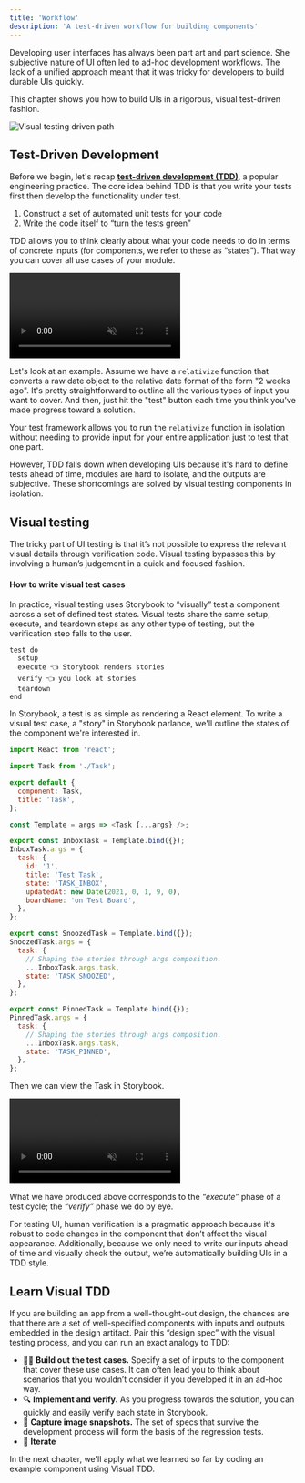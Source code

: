 ```yaml
---
title: 'Workflow'
description: 'A test-driven workflow for building components'
---
```


Developing user interfaces has always been part art and part science. She subjective nature of UI often led to ad-hoc development workflows. The lack of a unified approach meant that it was tricky for developers to build durable UIs quickly.

This chapter shows you how to build UIs in a rigorous, visual test-driven fashion.

![Visual testing driven path](/visual-testing-handbook/visual-testing-handbook-vtdd-path-optimized.png)

## Test-Driven Development

Before we begin, let's recap **[test-driven development (TDD)](https://en.wikipedia.org/wiki/Test-driven_development)**, a popular engineering practice. The core idea behind TDD is that you write your tests first then develop the functionality under test.

1. Construct a set of automated unit tests for your code
2. Write the code itself to “turn the tests green”

TDD allows you to think clearly about what your code needs to do in terms of concrete inputs (for components, we refer to these as “states”). That way you can cover all use cases of your module.

<video autoPlay muted playsInline loop>
  <source
    src="/visual-testing-handbook/red-green-vtdd-optimized.mp4"
    type="video/mp4">
</video>

Let's look at an example. Assume we have a `relativize` function that converts a raw date object to the relative date format of the form "2 weeks ago". It's pretty straightforward to outline all the various types of input you want to cover. And then, just hit the "test" button each time you think you've made progress toward a solution.

Your test framework allows you to run the `relativize` function in isolation without needing to provide input for your entire application just to test that one part.

However, TDD falls down when developing UIs because it's hard to define tests ahead of time, modules are hard to isolate, and the outputs are subjective. These shortcomings are solved by visual testing components in isolation.

## Visual testing

The tricky part of UI testing is that it’s not possible to express the relevant visual details through verification code. Visual testing bypasses this by involving a human’s judgement in a quick and focused fashion.

#### How to write visual test cases

In practice, visual testing uses Storybook to “visually” test a component across a set of defined test states. Visual tests share the same setup, execute, and teardown steps as any other type of testing, but the verification step falls to the user.

```
test do
  setup
  execute 👈 Storybook renders stories
  verify 👈 you look at stories
  teardown
end
```

In Storybook, a test is as simple as rendering a React element. To write a visual test case, a "story" in Storybook parlance, we'll outline the states of the component we're interested in.

```js:title=src/components/Task.stories.js
import React from 'react';

import Task from './Task';

export default {
  component: Task,
  title: 'Task',
};

const Template = args => <Task {...args} />;

export const InboxTask = Template.bind({});
InboxTask.args = {
  task: {
    id: '1',
    title: 'Test Task',
    state: 'TASK_INBOX',
    updatedAt: new Date(2021, 0, 1, 9, 0),
    boardName: 'on Test Board',
  },
};

export const SnoozedTask = Template.bind({});
SnoozedTask.args = {
  task: {
    // Shaping the stories through args composition.
    ...InboxTask.args.task,
    state: 'TASK_SNOOZED',
  },
};

export const PinnedTask = Template.bind({});
PinnedTask.args = {
  task: {
    // Shaping the stories through args composition.
    ...InboxTask.args.task,
    state: 'TASK_PINNED',
  },
};
```

Then we can view the Task in Storybook.

<video autoPlay muted playsInline loop>
  <source
    src="/visual-testing-handbook/task-stories-snoozed-optimized.mp4"
    type="video/mp4"/>
</video>

What we have produced above corresponds to the _“execute”_ phase of a test cycle; the _“verify”_ phase we do by eye.

For testing UI, human verification is a pragmatic approach because it's robust to code changes in the component that don’t affect the visual appearance. Additionally, because we only need to write our inputs ahead of time and visually check the output, we’re automatically building UIs in a TDD style.

## Learn Visual TDD

If you are building an app from a well-thought-out design, the chances are that there are a set of well-specified components with inputs and outputs embedded in the design artifact. Pair this “design spec” with the visual testing process, and you can run an exact analogy to TDD:

- ✍🏽 **Build out the test cases.** Specify a set of inputs to the component that cover these use cases. It can often lead you to think about scenarios that you wouldn’t consider if you developed it in an ad-hoc way.
- 🔍 **Implement and verify.** As you progress towards the solution, you can quickly and easily verify each state in Storybook.
- 📁 **Capture image snapshots.** The set of specs that survive the development process will form the basis of the regression tests.
- 🔄 **Iterate**

In the next chapter, we'll apply what we learned so far by coding an example component using Visual TDD.
